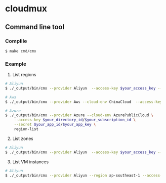 # cloudmux

## Command line tool

### Complile

```bash
$ make cmd/cmx
```

### Example

1. List regions

```bash
# Aliyun
$ ./_output/bin/cmx --provider Aliyun  --access-key $your_access_key --secret $your_secret region-list 

# Aws
$ ./_output/bin/cmx --provider Aws --cloud-env ChinaCloud  --access-key $your_access_key --secret $your_secret --debug region-list

# Azure
$ ./_output/bin/cmx --provider Azure --cloud-env AzurePublicCloud \
    --access-key $your_directory_id/$your_subscription_id \
    --secret $your_app_id/$your_app_key \
    region-list
```

2. List zones

```bash
# Aliyun
$ ./_output/bin/cmx --provider Aliyun  --access-key $your_access_key --secret $your_secret zone-list
```

3. List VM instances

```bash
# Aliyun
$ ./_output/bin/cmx --provider Aliyun --region ap-southeast-1 --access-key $your_access_key  --secret $your_secret  instance-list --zone ap-southeast-1a
```
